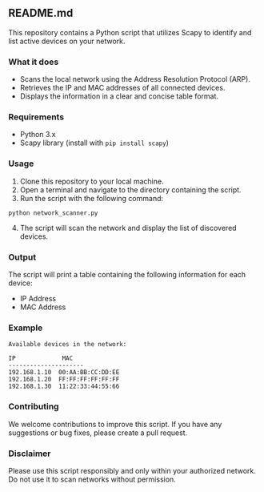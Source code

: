 ## README.md

This repository contains a Python script that utilizes Scapy to identify and list active devices on your network.

### What it does

* Scans the local network using the Address Resolution Protocol (ARP).
* Retrieves the IP and MAC addresses of all connected devices.
* Displays the information in a clear and concise table format.

### Requirements

* Python 3.x
* Scapy library (install with `pip install scapy`)

### Usage

1. Clone this repository to your local machine.
2. Open a terminal and navigate to the directory containing the script.
3. Run the script with the following command:

```
python network_scanner.py
```

4. The script will scan the network and display the list of discovered devices.

### Output

The script will print a table containing the following information for each device:

* IP Address
* MAC Address

### Example

```
Available devices in the network:

IP             MAC
---------------------
192.168.1.10  00:AA:BB:CC:DD:EE
192.168.1.20  FF:FF:FF:FF:FF:FF
192.168.1.30  11:22:33:44:55:66
```

### Contributing

We welcome contributions to improve this script. If you have any suggestions or bug fixes, please create a pull request.

### Disclaimer

Please use this script responsibly and only within your authorized network. Do not use it to scan networks without permission.
